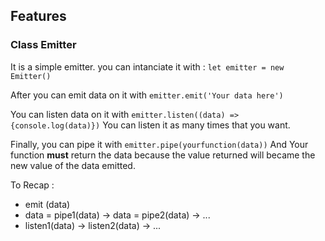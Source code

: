 ## Features

### Class **Emitter**

It is a simple emitter.
you can intanciate it with : 
`let emitter = new Emitter()`

After you can emit data on it with `emitter.emit('Your data here')`

You can listen data on it with 
`emitter.listen((data) => {console.log(data)})`
You can listen it as many times that you want.

Finally, you can pipe it with `emitter.pipe(yourfunction(data))`
And Your function **must** return the data because the value returned will became the new value of the data emitted.

To Recap : 

* emit (data)
* data = pipe1(data) -> data = pipe2(data) -> ...
* listen1(data) -> listen2(data) -> ...
 
